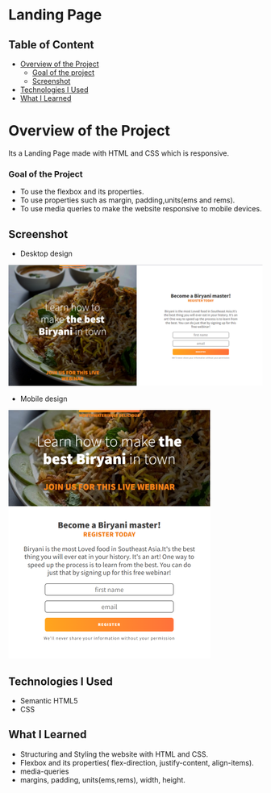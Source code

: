 # Landing Page

## Table of Content

 * [Overview of the Project](#overview-of-the-project)
      * [Goal of the project](#goal-of-the-project)
      * [Screenshot](#screenshot)
 * [Technologies I Used](#technologies-i-used)
 * [What I Learned](#what-i-learned) 

# Overview of the Project
Its a Landing Page made with HTML and CSS which is responsive.

### Goal of the Project
* To use the flexbox and its properties.
* To use properties such as margin, padding,units(ems and rems).
* To use media queries to make the website responsive to mobile devices.


## Screenshot

* Desktop design

![](./images/screenshot-landingpage.png)

* Mobile design

![](./images/Mobilescreenshot-landingpage.png)

## Technologies I Used
* Semantic HTML5
* CSS

## What I Learned
* Structuring and Styling the website with HTML and CSS.
* Flexbox and its properties( flex-direction, justify-content, align-items).
* media-queries
* margins, padding, units(ems,rems), width, height.
